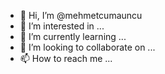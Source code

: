 - 👋 Hi, I’m @mehmetcumauncu
- 👀 I’m interested in ...
- 🌱 I’m currently learning ...
- 💞️ I’m looking to collaborate on ...
- 📫 How to reach me ...

<!---
mehmetcumauncu/mehmetcumauncu is a ✨ special ✨ repository because its `README.md` (this file) appears on your GitHub profile.
You can click the Preview link to take a look at your changes.
--->
